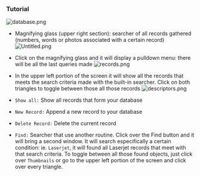 ### Tutorial ###
	
![database.png](https://bitbucket.org/repo/yLrxrz/images/2475746167-database.png)


* Magnifying glass (upper right section): searcher of all records gathered (numbers, words or photos associated with a certain record) 
![Untitled.png](https://bitbucket.org/repo/yLrxrz/images/1010649083-Untitled.png)     


* Click on the magnifying glass and it will display a pulldown menu: there will be all the last queries made
![records.png](https://bitbucket.org/repo/yLrxrz/images/697017932-records.png)


* In the upper left portion of the screen it will show all the records that meets the search criteria made with the built-in searcher. Click on both triangles to toggle between those all those records
![descriptors.png](https://bitbucket.org/repo/yLrxrz/images/4027929707-descriptors.png)

* `Show all:` Show all records that form your database
* `New Record:` Append a new record to your database
* `Delete Record:` Delete the current record
* `Find:` Searcher that use another routine. Click over the Find button and it will bring a second window. It will search especifically a certain condition: ie. `Laserjet`, it will found all Laserjet records that meet with that search criteria.  To toggle between all those found objects, just click over `Thumbnails` or go to the upper left portion of the screen and click over every triangle.
